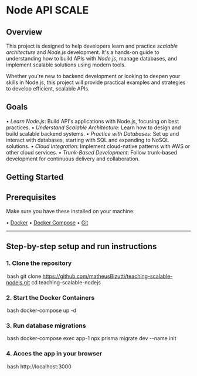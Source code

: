 # Node API SCALE

## Overview

This project is designed to help developers learn and practice *scalable architecture* and *Node.js* development. It's a hands-on guide to understanding how to build APIs with *Node.js*, manage databases, and implement scalable solutions using modern tools.

Whether you're new to backend development or looking to deepen your skills in Node.js, this project will provide practical examples and strategies to develop efficient, scalable APIs.

## Goals

•⁠  ⁠*Learn Node.js*: Build API's applications with Node.js, focusing on best practices.
•⁠  ⁠*Understand Scalable Architecture*: Learn how to design and build scalable backend systems.
•⁠  ⁠*Practice with Databases*: Set up and interact with databases, starting with SQL and expanding to NoSQL solutions.
•⁠  ⁠*Cloud Integration*: Implement cloud-native patterns with AWS or other cloud services.
•⁠  ⁠*Trunk-Based Development*: Follow trunk-based development for continuous delivery and collaboration.

## Getting Started

## Prerequisites

Make sure you have these installed on your machine:

•⁠  ⁠[Docker](https://docs.docker.com/get-docker/)
•⁠  ⁠[Docker Compose](https://docs.docker.com/compose/install/)
•⁠  ⁠[Git](https://git-scm.com/book/en/v2/Getting-Started-Installing-Git)

---

## Step-by-step setup and run instructions

### 1. Clone the repository
⁠ bash
git clone https://github.com/matheusBizutti/teaching-scalable-nodejs.git
cd teaching-scalable-nodejs
 ⁠

### 2. Start the Docker Containers
⁠ bash
docker-compose up -d
 ⁠

### 3. Run database migrations
⁠ bash
docker-compose exec app-1 npx prisma migrate dev --name init
 ⁠

### 4. Acces the app in your browser
⁠ bash
http://localhost:3000
